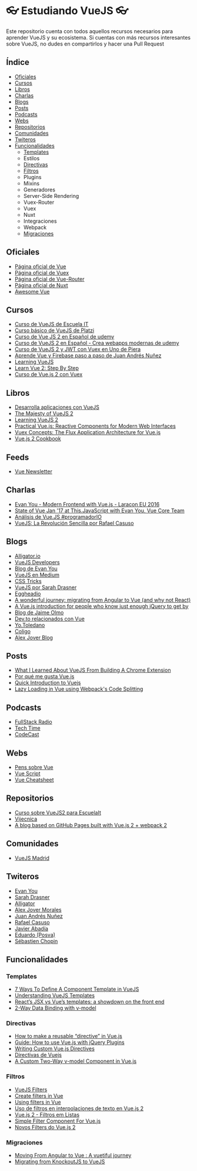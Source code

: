 # :eyeglasses: Estudiando VueJS :eyeglasses:
Este repositorio cuenta con todos aquellos recursos necesarios para aprender VueJS y su ecosistema. Si cuentas con más recursos interesantes sobre VueJS, no dudes en compartirlos y hacer una Pull Request 

## Índice

* [Oficiales](#oficiales)
* [Cursos](#cursos)
* [Libros](#libros)
* [Charlas](#charlas)
* [Blogs](#blogs)
* [Posts](#posts)
* [Podcasts](#podcasts)
* [Webs](#webs)
* [Repositorios](#repositorios)
* [Comunidades](#comunidades)
* [Twiteros](#twiteros)
* [Funcionalidades](#funcionalidades)
  * [Templates](#templates)
  * Estilos
  * [Directivas](#directivas)
  * [Filtros](#filtros)
  * Plugins
  * Mixins
  * Generadores
  * Server-Side Rendering
  * Vuex-Router
  * Vuex
  * Nuxt
  * Integraciones
  * Webpack
  * [Migraciones](#migraciones)


## Oficiales

* [Página oficial de Vue](https://vuejs.org/v2/guide/)
* [Página oficial de Vuex](https://vuex.vuejs.org/en/)
* [Página oficial de Vue-Router](https://router.vuejs.org/en/)
* [Página oficial de Nuxt](https://nuxtjs.org/guide)
* [Awesome Vue](https://github.com/vuejs/awesome-vue)

## Cursos

* [Curso de VueJS de Escuela IT](https://escuela.it/cursos/curso-desarrollo-profesional-vuejs)
* [Curso básico de VueJS de Platzi](https://platzi.com/cursos/vuejs/)
* [Curso de Vue JS 2 en Español de udemy](https://www.udemy.com/curso-de-vuejs-2-en-espanol/)
* [Curso de VueJS 2 en Español - Crea webapps modernas de udemy](https://www.udemy.com/curso-de-vuejs-2-en-espanol-crea-webapps-modernas/)
* [Curso de VueJS 2 y JWT con Vuex en Uno de Piera](https://www.uno-de-piera.com/curso-de-vuejs-2/)
* [Aprende Vue y Firebase paso a paso de Juan Andrés Nuñez](http://vue.wmedia.es/)
* [Learning VueJS](https://www.youtube.com/watch?v=1CrZX259CXk&list=PLkZU2rKh1mT-FVgtePvwmApoX-bWhwhau)
* [Learn Vue 2: Step By Step](https://laracasts.com/series/learn-vue-2-step-by-step)
* [Curso de Vue.js 2 con Vuex](https://www.cursosdesarrolloweb.es/course/curso-de-vue-js-2-con-vuex/curriculum/)

## Libros

* [Desarrolla aplicaciones con VueJS](https://www.gitbook.com/book/jdonsan/desarrolla-aplicaciones-con-vuejs/details)
* [The Majesty of VueJS 2](https://leanpub.com/vuejs2)
* [Learning VueJS 2](https://www.amazon.es/dp/1786469944?tag=pymlk3g3kr-20)
* [Practical Vue.js: Reactive Components for Modern Web Interfaces](https://www.amazon.es/dp/B01I61WMOQ?tag=pymlk3g3kr-20)
* [Vuex Concepts: The Flux Application Architecture for Vue.js](https://www.amazon.es/dp/B01I62LCBO?tag=pymlk3g3kr-20)
* [Vue.js 2 Cookbook](https://www.amazon.es/dp/B01N6VAO4P?tag=pymlk3g3kr-20)

## Feeds

* [Vue Newsletter](https://www.getrevue.co/profile/vuenewsletter)

## Charlas

* [Evan You - Modern Frontend with Vue.js - Laracon EU 2016](https://www.youtube.com/watch?v=D_z-RAweP1k&list=PLQO-BHKSAJUJh0B-QpQrBH5AAdZ1RozkI&index=4)
* [State of Vue Jan '17 at This.JavaScript with Evan You, Vue Core Team](https://www.youtube.com/watch?v=E84m5KrzOZk&list=PLQO-BHKSAJUJh0B-QpQrBH5AAdZ1RozkI&index=17)
* [Análisis de Vue.JS #programadorIO](https://www.youtube.com/watch?v=gbnqzguSjRQ)
* [VueJS: La Revolución Sencilla por Rafael Casuso](https://www.todojs.com/directo-vuejs-la-revolucion-sencilla-rafael-casuso/)

## Blogs

* [Alligator.io](https://alligator.io/vuejs/)
* [VueJS Developers](http://vuejsdevelopers.com/)
* [Blog de Evan You](http://blog.evanyou.me/)
* [VueJS en Medium](https://medium.com/tag/vuejs)
* [CSS Tricks](https://css-tricks.com/search-results/?q=vuejs)
* [VueJS por Sarah Drasner](https://css-tricks.com/author/sdrasner/)
* [Eggheadio](https://egghead.io/search?q=vuejs)
* [A wonderful journey: migrating from Angular to Vue (and why not React)](http://tech.glovoapp.com/a-wonderful-journey-migrating-from-angular-to-vue-js/)
* [A Vue.js introduction for people who know just enough jQuery to get by](https://medium.freecodecamp.com/vue-js-introduction-for-people-who-know-just-enough-jquery-to-get-by-eab5aa193d77)
* [Blog de Jaime Olmo](http://www.jaimeolmo.com/tag/vuejs/)
* [Dev.to relacionados con Vue](https://dev.to/t/vuejs)
* [Yo.Toledano](https://yo.toledano.org/tag/vuejs.html)
* [Coligo](https://coligo.io/tag/vue)
* [Alex Jover Blog](https://alexjoverm.github.io/tags/VueJS/)

## Posts

* [What I Learned About VueJS From Building A Chrome Extension](http://vuejsdevelopers.com/2017/05/08/vue-js-chrome-extension/)
* [Por qué me gusta Vue.js](http://mailchi.mp/92fe8a3fc007/por-que-me-gusta-vuejs)
* [Quick Introduction to Vuejs](http://www.jomendez.com/2017/03/14/quick-introduction-vuejs/)
* [Lazy Loading in Vue using Webpack's Code Splitting](https://alexjoverm.github.io/2017/07/16/Lazy-load-in-Vue-using-Webpack-s-code-splitting/)

## Podcasts

* [FullStack Radio](http://www.fullstackradio.com/30)
* [Tech Time](https://soundcloud.com/techtime/vue-js)
* [CodeCast](https://soundcloud.com/codecasts/2-falando-sobre-vuejs-e-web-components)

## Webs 

* [Pens sobre Vue](https://codepen.io/tag/vuejs/)
* [Vue Script](http://www.vuescript.com/)
* [Vue Cheatsheet](https://vuejs-tips.github.io/cheatsheet/)

## Repositorios

* [Curso sobre VueJS2 para EscuelaIt](https://github.com/EscuelaIt/curso-vue-2017)
* [Vijecnica](https://github.com/libre-forge/vijecnica)
* [A blog based on GitHub Pages built with Vue.js 2 + webpack 2](https://github.com/viko16/vue-ghpages-blog)

## Comunidades

* [VueJS Madrid](https://www.meetup.com/es-ES/VueJS-Madrid/)

## Twiteros

* [Evan You](https://twitter.com/youyuxi)
* [Sarah Drasner](https://twitter.com/sarah_edo)
* [Alligator](https://twitter.com/alligatorio)
* [Alex Jover Morales](https://twitter.com/alexjoverm)
* [Juan Andrés Nuñez](https://twitter.com/juanwmedia)
* [Rafael Casuso](https://twitter.com/Rafael_Casuso)
* [Javier Abadía](https://twitter.com/javierabadia)
* [Eduardo (Posva)](https://twitter.com/posva)
* [Sébastien Chopin](https://twitter.com/Atinux)


## Funcionalidades

### Templates

* [7 Ways To Define A Component Template in VueJS](https://medium.com/js-dojo/7-ways-to-define-a-component-template-in-vuejs-c04e0c72900d)
* [Understanding VueJS Templates](https://www.youtube.com/watch?v=wvcA2gvOYP4)
* [React’s JSX vs Vue’s templates: a showdown on the front end](https://medium.freecodecamp.com/reacts-jsx-vs-vue-s-templates-a-showdown-on-the-front-end-b00a70470409)
* [2-Way Data Binding with v-model](https://albraga.gitbooks.io/learning-vuejs/content/2-way-data-binding-with-v-model.html)

### Directivas 

* [How to make a reusable “directive” in Vue.js](https://medium.com/@heatherbooker/how-to-make-a-reusable-directive-in-vue-js-b28e1dfd76a3)
* [Guide: How to use Vue.js with jQuery Plugins](https://gambardella.info/2016/09/05/guide-how-to-use-vue-js-with-jquery-plugins/)
* [Writing Custom Vue.js Directives](https://alligator.io/vuejs/custom-directives/)
* [Directivas de Vuejs](http://danywalls.com/2017/02/21/directivas-de-vuejs/)
* [A Custom Two-Way v-model Component in Vue.js](https://elithrar.github.io/article/two-way-component-json/)

### Filtros 

* [VueJS Filters](https://coligo.io/vuejs-filters/)
* [Create filters in Vue](https://egghead.io/lessons/vue-create-filters-in-vue-js)
* [Using filters in Vue](https://css-tricks.com/using-filters-vue-js/)
* [Uso de filtros en interpolaciones de texto en Vue.js 2](https://styde.net/uso-de-filtros-en-interpolaciones-de-texto-en-vue-js-2/)
* [Vue.js 2 - Filtros em Listas](http://www.vuejs-brasil.com.br/vue-js-2-filtros-em-listas/)
* [Simple Filter Component For Vue.js](http://www.vuescript.com/simple-filter-component-vue-js/)
* [Novos Filters do Vue.js 2](http://andreybleme.com/2016-11-19/filters-vuejs-20/)

### Migraciones

* [Moving From Angular to Vue : A vuetiful journey](https://dev.to/hemantisme/moving-from-angular-to-vue--a-vuetiful-journey)
* [Migrating from KnockoutJS to VueJS](https://jes.al/2017/05/migrating-from-knockoutjs-to-vuejs/)

